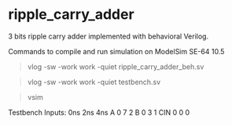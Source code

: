 # ripple_carry_adder

3 bits ripple carry adder implemented with behavioral Verilog.

Commands to compile and run simulation on ModelSim SE-64 10.5
>vlog -sw -work work -quiet ripple_carry_adder_beh.sv

>vlog -sw -work work -quiet testbench.sv

>vsim

Testbench Inputs:
      0ns   2ns   4ns
A     0     7     2
B     0     3     1
CIN   0     0     0
